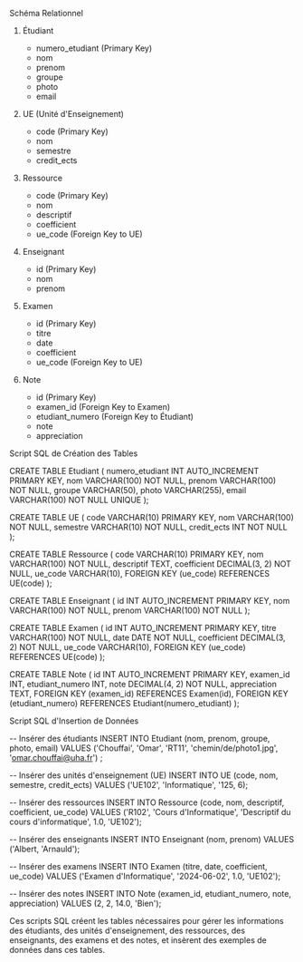 Schéma Relationnel
1. Étudiant
   - numero_etudiant (Primary Key)
   - nom
   - prenom
   - groupe
   - photo
   - email

2. UE (Unité d'Enseignement)
   - code (Primary Key)
   - nom
   - semestre
   - credit_ects

3. Ressource
   - code (Primary Key)
   - nom
   - descriptif
   - coefficient
   - ue_code (Foreign Key to UE)

4. Enseignant
   - id (Primary Key)
   - nom
   - prenom

5. Examen
   - id (Primary Key)
   - titre
   - date
   - coefficient
   - ue_code (Foreign Key to UE)

6. Note
   - id (Primary Key)
   - examen_id (Foreign Key to Examen)
   - etudiant_numero (Foreign Key to Étudiant)
   - note
   - appreciation




Script SQL de Création des Tables

CREATE TABLE Etudiant (
    numero_etudiant INT AUTO_INCREMENT PRIMARY KEY,
    nom VARCHAR(100) NOT NULL,
    prenom VARCHAR(100) NOT NULL,
    groupe VARCHAR(50),
    photo VARCHAR(255),
    email VARCHAR(100) NOT NULL UNIQUE 
);

CREATE TABLE UE (
    code VARCHAR(10) PRIMARY KEY,
    nom VARCHAR(100) NOT NULL,
    semestre VARCHAR(10) NOT NULL,
    credit_ects INT NOT NULL
);

CREATE TABLE Ressource (
    code VARCHAR(10) PRIMARY KEY,
    nom VARCHAR(100) NOT NULL,
    descriptif TEXT,
    coefficient DECIMAL(3, 2) NOT NULL,
    ue_code VARCHAR(10),
    FOREIGN KEY (ue_code) REFERENCES UE(code)
);

CREATE TABLE Enseignant (
    id INT AUTO_INCREMENT PRIMARY KEY,
    nom VARCHAR(100) NOT NULL,
    prenom VARCHAR(100) NOT NULL
);

CREATE TABLE Examen (
    id INT AUTO_INCREMENT PRIMARY KEY,
    titre VARCHAR(100) NOT NULL,
    date DATE NOT NULL,
    coefficient DECIMAL(3, 2) NOT NULL,
    ue_code VARCHAR(10),
    FOREIGN KEY (ue_code) REFERENCES UE(code)
);

CREATE TABLE Note (
    id INT AUTO_INCREMENT PRIMARY KEY,
    examen_id INT,
    etudiant_numero INT,
    note DECIMAL(4, 2) NOT NULL,
    appreciation TEXT,
    FOREIGN KEY (examen_id) REFERENCES Examen(id),
    FOREIGN KEY (etudiant_numero) REFERENCES Etudiant(numero_etudiant)
);





Script SQL d'Insertion de Données

-- Insérer des étudiants
INSERT INTO Etudiant (nom, prenom, groupe, photo, email) VALUES
('Chouffai', 'Omar', 'RT11', 'chemin/de/photo1.jpg', 'omar.chouffai@uha.fr') ;

-- Insérer des unités d'enseignement (UE)
INSERT INTO UE (code, nom, semestre, credit_ects) VALUES
('UE102', 'Informatique', '125, 6);

-- Insérer des ressources
INSERT INTO Ressource (code, nom, descriptif, coefficient, ue_code) VALUES
('R102', 'Cours d\'Informatique', 'Descriptif du cours d\'informatique', 1.0, 'UE102');

-- Insérer des enseignants
INSERT INTO Enseignant (nom, prenom) VALUES
('Albert, 'Arnauld');

-- Insérer des examens
INSERT INTO Examen (titre, date, coefficient, ue_code) VALUES
('Examen d\'Informatique', '2024-06-02', 1.0, 'UE102');

-- Insérer des notes
INSERT INTO Note (examen_id, etudiant_numero, note, appreciation) VALUES
(2, 2, 14.0, 'Bien');

Ces scripts SQL créent les tables nécessaires pour gérer les informations des étudiants, des unités d'enseignement, des ressources, des enseignants, des examens et des notes, et insèrent des exemples de données dans ces tables.
